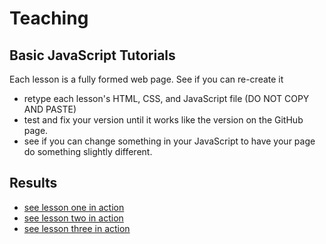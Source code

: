 # Teaching
## Basic JavaScript Tutorials
Each lesson is a fully formed web page.  See if you can re-create it
* retype each lesson's HTML, CSS, and JavaScript file (DO NOT COPY AND PASTE)
* test and fix your version until it works like the version on the GitHub page.
* see if you can change something in your JavaScript to have your page do something slightly different.
## Results
* [see lesson one in action](http://haltersweb.github.io/Teaching/learn-js/lesson-one.html)
* [see lesson two in action](http://haltersweb.github.io/Teaching/learn-js/lesson-two.html)
* [see lesson three in action](http://haltersweb.github.io/Teaching/learn-js/lesson-three.html)
